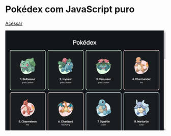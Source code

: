 # Pokédex com JavaScript puro
 
<a href="https://emersonthiago168.github.io/pokedex/">Acessar</a>

<img src="https://github.com/emersonthiago168/pokedex/blob/main/Screenshot%20(18).png?raw=true" alt="pokedex">
